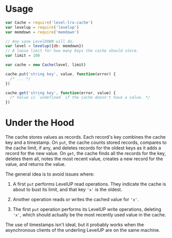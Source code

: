 # Usage

```javascript
var Cache = require('level-lru-cache')
var levelup = require('levelup')
var memdown = require('memdown')

// Any sane LevelDOWN will do.
var level = levelup({db: memdown})
// A loose limit for how many keys the cache should store.
var limit = 100

var cache = new Cache(level, limit)

cache.put('string key', value, function(error) {
  /* ... */
})

cache.get('string key', function(error, value) {
  /* Value is `undefined` if the cache doesn't have a value. */
})
```

# Under the Hood

The cache stores values as records. Each record's key combines the
cache key and a timestamp. On `put`, the cache counts stored records,
compares to the cache limit, if any, and deletes records for the oldest
keys as it adds a record for the new value. On `get`, the cache finds
all the records for the key, deletes them all, notes the most recent
value, creates a new record for the value, and returns the value.

The general idea is to avoid issues where:

1. A first `put` performs LevelUP read operations. They indicate the
   cache is about to bust its limit, and that key `'x'` is the oldest.

2. Another operation reads or writes the cached value for `'x'`.

3. The first `put` operation performs its LevelUP write operations,
   deleting `'x'`, which should actually be the most recently used
   value in the cache.

The use of timestamps isn't ideal, but it probably works when the
asynchronous clients of the underling LevelUP are on the same machine.
